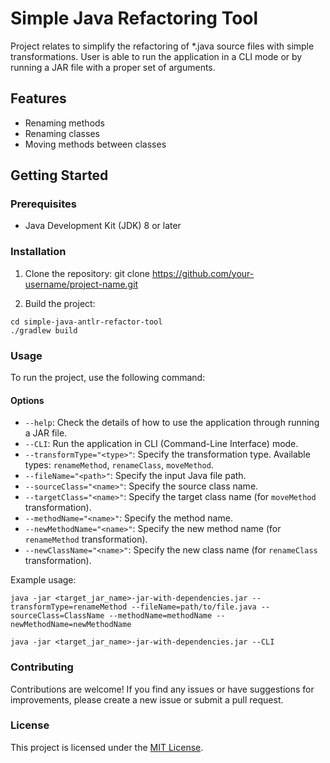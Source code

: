 # Simple Java Refactoring Tool

Project relates to simplify the refactoring of *.java source files with simple transformations. User is able to run the application in a CLI mode or by running a JAR file with a proper set of arguments. 
## Features

- Renaming methods
- Renaming classes
- Moving methods between classes

## Getting Started

### Prerequisites

- Java Development Kit (JDK) 8 or later

### Installation

1. Clone the repository:
   git clone https://github.com/your-username/project-name.git

2. Build the project:
```agsl
cd simple-java-antlr-refactor-tool
./gradlew build
```

### Usage

To run the project, use the following command:


#### Options

- `--help`: Check the details of how to use the application through running a JAR file.
- `--CLI`: Run the application in CLI (Command-Line Interface) mode.
- `--transformType="<type>"`: Specify the transformation type. Available types: `renameMethod`, `renameClass`, `moveMethod`.
- `--fileName="<path>"`: Specify the input Java file path.
- `--sourceClass="<name>"`: Specify the source class name.
- `--targetClass="<name>"`: Specify the target class name (for `moveMethod` transformation).
- `--methodName="<name>"`: Specify the method name.
- `--newMethodName="<name>"`: Specify the new method name (for `renameMethod` transformation).
- `--newClassName="<name>"`: Specify the new class name (for `renameClass` transformation).

Example usage:

```agsl
java -jar <target_jar_name>-jar-with-dependencies.jar --transformType=renameMethod --fileName=path/to/file.java --sourceClass=ClassName --methodName=methodName --newMethodName=newMethodName
```

```agsl
java -jar <target_jar_name>-jar-with-dependencies.jar --CLI
```


### Contributing

Contributions are welcome! If you find any issues or have suggestions for improvements, please create a new issue or submit a pull request.

### License

This project is licensed under the [MIT License](LICENSE).
